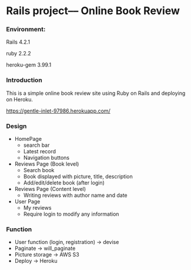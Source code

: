 # Rails project–– Online Book Review

### Environment:

Rails 4.2.1

ruby 2.2.2

heroku-gem 3.99.1 



### Introduction

This is a simple online book review site using Ruby on Rails and deploying on Heroku.

https://gentle-inlet-97986.herokuapp.com/



### Design  

* HomePage
  * search bar
  * Latest record
  * Navigation buttons
* Reviews Page (Book level)
  * Search book
  * Book displayed with picture, title, description
  * Add/edit/delete book (after login)
* Reviews Page (Content level)
  * Writing reviews with author name and date 
* User Page
  * My reviews
  * Require login to modify any information



### Function

* User function (login, registration)  → devise
* Paginate  → will_paginate
* Picture storage  → AWS S3
* Deploy  →  Heroku